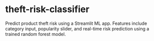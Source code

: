 # theft-risk-classifier
Predict product theft risk using a Streamlit ML app. Features include category input, popularity slider, and real-time risk prediction using a trained random forest model.
